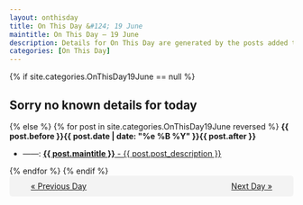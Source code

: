 ```yaml
---
layout: onthisday
title: On This Day &#124; 19 June
maintitle: On This Day — 19 June
description: Details for On This Day are generated by the posts added to the website so the content is subject to changes/updates over time.
categories: [On This Day]
---
```


{% if site.categories.OnThisDay19June == null %}
<h2>Sorry no known details for today</h2>
{% else %}
{% for post in site.categories.OnThisDay19June reversed %}
<strong>{{ post.before }}{{ post.date | date: "%e %B %Y" }}{{ post.after }}</strong>
<ul>
<li> ——: <a class="{{ post.class }}" href="{{ post.url }}"><strong>{{ post.maintitle }}</strong> - {{ post.post_description }}</a></li>
</ul>
{% endfor %}
{% endif %}
<br />
<div style="background-color: #f3f3f3; padding: 10px; border-radius: 5px; text-align: center; display: flex; justify-content: space-evenly;">
<a href="/onthisday/06/06-18">« Previous Day</a>
<span style="visibility:hidden;">[ Visit Leap Year February 29 ]</span>
<a href="/onthisday/06/06-20">Next Day »</a>
</div>
